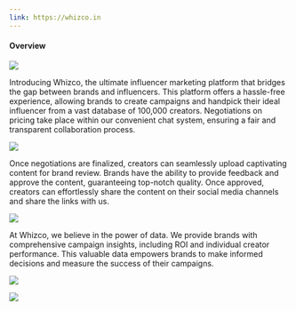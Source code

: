 ```yaml
---
link: https://whizco.in
---
```


#### Overview

![](/images/portfolio/whizco-1.png)

Introducing Whizco, the ultimate influencer marketing platform that bridges the gap between brands and influencers. This platform offers a hassle-free experience, allowing brands to create campaigns and handpick their ideal influencer from a vast database of 100,000 creators. Negotiations on pricing take place within our convenient chat system, ensuring a fair and transparent collaboration process.

![](/images/portfolio/whizco-3.png)

Once negotiations are finalized, creators can seamlessly upload captivating content for brand review. Brands have the ability to provide feedback and approve the content, guaranteeing top-notch quality. Once approved, creators can effortlessly share the content on their social media channels and share the links with us.

![](/images/portfolio/whizco-2.png)

At Whizco, we believe in the power of data. We provide brands with comprehensive campaign insights, including ROI and individual creator performance. This valuable data empowers brands to make informed decisions and measure the success of their campaigns.

![](/images/portfolio/whizco-4.png)

![](/images/portfolio/whizco-5.png)
